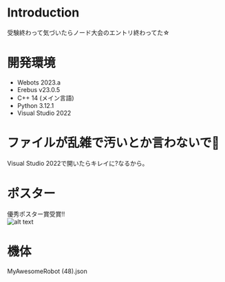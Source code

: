 # Introduction
受験終わって気づいたらノード大会のエントリ終わってた☆  

# 開発環境
* Webots 2023.a
* Erebus v23.0.5
* C++ 14 (メイン言語)
* Python 3.12.1
* Visual Studio 2022

# ファイルが乱雑で汚いとか言わないで🥺
Visual Studio 2022で開いたらキレイに?なるから。

# ポスター
優秀ポスター賞受賞!!  
![alt text](めっちゃおいしいパスタ.png)

# 機体
MyAwesomeRobot (48).json